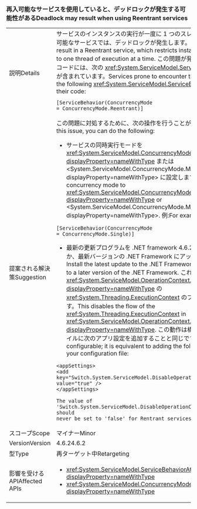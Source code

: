 ### <a name="deadlock-may-result-when-using-reentrant-services"></a><span data-ttu-id="dbdc3-101">再入可能なサービスを使用していると、デッドロックが発生する可能性がある</span><span class="sxs-lookup"><span data-stu-id="dbdc3-101">Deadlock may result when using Reentrant services</span></span>

|   |   |
|---|---|
|<span data-ttu-id="dbdc3-102">説明</span><span class="sxs-lookup"><span data-stu-id="dbdc3-102">Details</span></span>|<span data-ttu-id="dbdc3-103">サービスのインスタンスの実行が一度に 1 つのスレッドに制限される再入可能なサービスでは、デッドロックが発生します。</span><span class="sxs-lookup"><span data-stu-id="dbdc3-103">A deadlock may result in a Reentrant service, which restricts instances of the service to one thread of execution at a time.</span></span> <span data-ttu-id="dbdc3-104">この問題が発生しやすいサービスのコードには、次の <xref:System.ServiceModel.ServiceBehaviorAttribute> が含まれています。</span><span class="sxs-lookup"><span data-stu-id="dbdc3-104">Services prone to encounter this problem will have the following <xref:System.ServiceModel.ServiceBehaviorAttribute> in their code:</span></span><pre><code class="language-csharp">[ServiceBehavior(ConcurrencyMode = ConcurrencyMode.Reentrant)]&#13;&#10;</code></pre>|
|<span data-ttu-id="dbdc3-105">提案される解決策</span><span class="sxs-lookup"><span data-stu-id="dbdc3-105">Suggestion</span></span>|<span data-ttu-id="dbdc3-106">この問題に対処するために、次の操作を行うことができます。</span><span class="sxs-lookup"><span data-stu-id="dbdc3-106">To address this issue, you can do the following:</span></span><ul><li><span data-ttu-id="dbdc3-107">サービスの同時実行モードを <xref:System.ServiceModel.ConcurrencyMode.Single?displayProperty=nameWithType> または &lt;System.ServiceModel.ConcurrencyMode.Multiple?displayProperty=nameWithType&gt; に設定します。</span><span class="sxs-lookup"><span data-stu-id="dbdc3-107">Set the service's concurrency mode to <xref:System.ServiceModel.ConcurrencyMode.Single?displayProperty=nameWithType> or &lt;System.ServiceModel.ConcurrencyMode.Multiple?displayProperty=nameWithType&gt;.</span></span> <span data-ttu-id="dbdc3-108">例:</span><span class="sxs-lookup"><span data-stu-id="dbdc3-108">For example:</span></span></li></ul><pre><code class="language-csharp">[ServiceBehavior(ConcurrencyMode = ConcurrencyMode.Single)]&#13;&#10;</code></pre><ul><li><span data-ttu-id="dbdc3-109">最新の更新プログラムを .NET framework 4.6.2 にインストールするか、最新バージョンの .NET Framework にアップグレードします。</span><span class="sxs-lookup"><span data-stu-id="dbdc3-109">Install the latest update to the .NET Framework 4.6.2, or upgrade to a later version of the .NET Framework.</span></span> <span data-ttu-id="dbdc3-110">これにより、<xref:System.ServiceModel.OperationContext.Current?displayProperty=nameWithType> の <xref:System.Threading.ExecutionContext> のフローが無効になります。</span><span class="sxs-lookup"><span data-stu-id="dbdc3-110">This disables the flow of the <xref:System.Threading.ExecutionContext> in <xref:System.ServiceModel.OperationContext.Current?displayProperty=nameWithType>.</span></span> <span data-ttu-id="dbdc3-111">この動作は構成可能です。構成ファイルに次のアプリ設定を追加することと同じです。</span><span class="sxs-lookup"><span data-stu-id="dbdc3-111">This behavior is configurable; it is equivalent to adding the following app setting to your configuration file:</span></span></li></ul><pre><code class="language-xml">&lt;appSettings&gt;&#13;&#10;&lt;add key=&quot;Switch.System.ServiceModel.DisableOperationContextAsyncFlow&quot; value=&quot;true&quot; /&gt;&#13;&#10;&lt;/appSettings&gt;&#13;&#10;&#13;&#10;The value of &#39;Switch.System.ServiceModel.DisableOperationContextAsyncFlow&#39; should never be set to &#39;false&#39; for Rentrant services.&#13;&#10;</code></pre>|
|<span data-ttu-id="dbdc3-112">スコープ</span><span class="sxs-lookup"><span data-stu-id="dbdc3-112">Scope</span></span>|<span data-ttu-id="dbdc3-113">マイナー</span><span class="sxs-lookup"><span data-stu-id="dbdc3-113">Minor</span></span>|
|<span data-ttu-id="dbdc3-114">Version</span><span class="sxs-lookup"><span data-stu-id="dbdc3-114">Version</span></span>|<span data-ttu-id="dbdc3-115">4.6.2</span><span class="sxs-lookup"><span data-stu-id="dbdc3-115">4.6.2</span></span>|
|<span data-ttu-id="dbdc3-116">型</span><span class="sxs-lookup"><span data-stu-id="dbdc3-116">Type</span></span>|<span data-ttu-id="dbdc3-117">再ターゲット中</span><span class="sxs-lookup"><span data-stu-id="dbdc3-117">Retargeting</span></span>|
|<span data-ttu-id="dbdc3-118">影響を受ける API</span><span class="sxs-lookup"><span data-stu-id="dbdc3-118">Affected APIs</span></span>|<ul><li><xref:System.ServiceModel.ServiceBehaviorAttribute?displayProperty=nameWithType></li><li><xref:System.ServiceModel.ConcurrencyMode.Reentrant?displayProperty=nameWithType></li></ul>|


